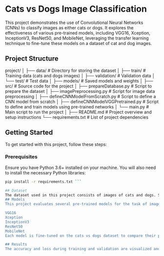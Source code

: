 # Cats vs Dogs Image Classification

This project demonstrates the use of Convolutional Neural Networks (CNNs) to classify images as either cats or dogs. It explores the effectiveness of various pre-trained models, including VGG16, Xception, InceptionV3, ResNet50, and MobileNet, leveraging the transfer learning technique to fine-tune these models on a dataset of cat and dog images.

## Project Structure

project/
│
├── data/ # Directory for storing the dataset
│ ├── train/ # Training data (cats and dogs images)
│ ├── validation/ # Validation data
│ └── test/ # Test data
│
├── models/ # Saved models and weights
│
├── src/ # Source code for the project
│ ├── prepareDatabase.py # Script to prepare the dataset
│ ├── imagePreprocessing.py # Script for image data preprocessing
│ ├── defineCNNModelFromScratch.py # Script to define a CNN model from scratch
│ ├── defineCNNModelVGGPretrained.py # Script to define and train models using pre-trained networks
│ └── main.py # Main script to run the project
│
├── README.md # Project overview and setup instructions
└── requirements.txt # List of project dependencies

## Getting Started

To get started with this project, follow these steps:

### Prerequisites

Ensure you have Python 3.6+ installed on your machine. You will also need to install the necessary Python libraries:

```bash
pip install -r requirements.txt ```

## Dataset
The dataset used in this project consists of images of cats and dogs. Structure your dataset as described in the project structure section.You can download a suitable dataset from [Kaggle's Dogs vs. Cats competition](https://www.kaggle.com/c/dogs-vs-cats/data).
## Models
This project evaluates several pre-trained models for the task of image classification:

VGG16
Xception
InceptionV3
ResNet50
MobileNet
Each model is fine-tuned on the cats vs dogs dataset to compare their performance.

## Results
The accuracy and loss during training and validation are visualized and saved in the project directory. These results help in comparing the effectiveness of each pre-trained model for the classification task.
